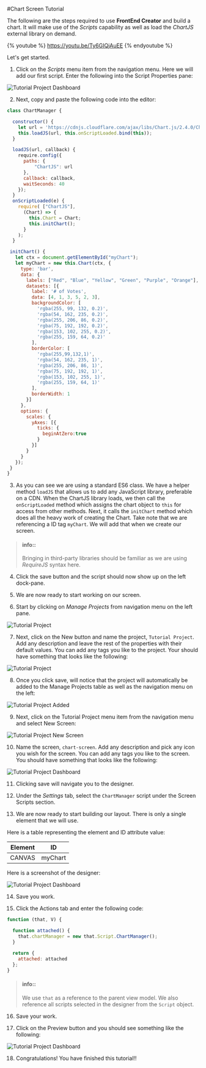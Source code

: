 #Chart Screen Tutorial

The following are the steps required to use **FrontEnd Creator** and build a chart. It will make use of the *Scripts* capability as well as load the *ChartJS* external library on demand.

{% youtube %}
  https://youtu.be/Ty6GIQjAuEE
{% endyoutube %}

Let's get started.

1) Click on the *Scripts* menu item from the navigation menu. Here we will add our first script. Enter the following into the Script Properties pane:

![Tutorial Project Dashboard](../assets/images/tutorials/tutorial-script-properties.png)

2) Next, copy and paste the following code into the editor:

```javascript
class ChartManager {

  constructor() {
    let url = 'https://cdnjs.cloudflare.com/ajax/libs/Chart.js/2.4.0/Chart.bundle';
    this.loadJS(url, this.onScriptLoaded.bind(this));
  }

  loadJS(url, callback) {
    require.config({
      paths: {
          "ChartJS": url
      },
      callback: callback,
      waitSeconds: 40
    });
  }
  onScriptLoaded(e) {
    require( ["ChartJS"],
      (Chart) => {
        this.Chart = Chart;
        this.initChart();
      }
    );
  }

 initChart() {
   let ctx = document.getElementById("myChart");
   let myChart = new this.Chart(ctx, {
     type: 'bar',
     data: {
       labels: ["Red", "Blue", "Yellow", "Green", "Purple", "Orange"],
       datasets: [{
         label: '# of Votes',
         data: [4, 1, 3, 5, 2, 3],
         backgroundColor: [
           'rgba(255, 99, 132, 0.2)',
           'rgba(54, 162, 235, 0.2)',
           'rgba(255, 206, 86, 0.2)',
           'rgba(75, 192, 192, 0.2)',
           'rgba(153, 102, 255, 0.2)',
           'rgba(255, 159, 64, 0.2)'
         ],
         borderColor: [
           'rgba(255,99,132,1)',
           'rgba(54, 162, 235, 1)',
           'rgba(255, 206, 86, 1)',
           'rgba(75, 192, 192, 1)',
           'rgba(153, 102, 255, 1)',
           'rgba(255, 159, 64, 1)'
         ],
         borderWidth: 1
       }]
     },
     options: {
       scales: {
         yAxes: [{
           ticks: {
             beginAtZero:true
           }
         }]
       }
     }
   });
 }    
}
```

3) As you can see we are using a standard ES6 class. We have a helper method `loadJS` that allows us to add any JavaScript library, preferable on a CDN. When the ChartJS library loads, we then call the `onScriptLoaded` method which assigns the chart object to `this` for access from other methods. Next, it calls the `initChart` method which does all the heavy work of creating the Chart. Take note that we are referencing a ID tag `myChart`. We will add that when we create our screen.

> #### info::
> Bringing in third-party libraries should be familiar as we are using *RequireJS* syntax here.

4) Click the save button and the script should now show up on the left dock-pane.

5) We are now ready to start working on our screen.

6) Start by clicking on *Manage Projects* from navigation menu on the left pane.

![Tutorial Project](../assets/images/tutorials/tutorial-manage-projects.png)

7) Next, click on the New button and name the project, `Tutorial Project`. Add any description and leave the rest of the properties with their default values. You can add any tags you like to the project. Your should have something that looks like the following:

![Tutorial Project](../assets/images/tutorials/tutorial-project.png)

8) Once you click save, will notice that the project will automatically be added to the Manage Projects table as well as the navigation menu on the left:

![Tutorial Project Added](../assets/images/tutorials/tutorial-project-added.png)

9) Next, click on the Tutorial Project menu item from the navigation menu and select New Screen:

![Tutorial Project New Screen](../assets/images/tutorials/tutorial-project-new-screen.png)

10) Name the screen, `chart-screen`. Add any description and pick any icon you wish for the screen. You can add any tags you like to the screen. You should have something that looks like the following:

![Tutorial Project Dashboard](../assets/images/tutorials/tutorial-screen-properties.png)

11) Clicking save will navigate you to the designer.

12) Under the *Settings* tab, select the `ChartManager` script under the Screen Scripts section.

13) We are now ready to start building our layout. There is only a single element that we will use.

Here is a table representing the element and ID attribute value:

Element | ID
------- | ---- 
CANVAS | myChart

Here is a screenshot of the designer:

![Tutorial Project Dashboard](../assets/images/tutorials/tutorial-chart-screen-canvas.png)

14) Save you work.

15) Click the Actions tab and enter the following code:

```javascript
function (that, V) {

  function attached() {
    that.chartManager = new that.Script.ChartManager();
  }

  return {
    attached: attached
  };
}
```

> #### info::
> We use `that` as a reference to the parent view model. We also reference all scripts selected in the designer from the `Script` object.

16) Save your work.

17) Click on the Preview button and you should see something like the following:

![Tutorial Project Dashboard](../assets/images/tutorials/tutorial-chart-preview.png)

18) Congratulations! You have finished this tutorial!!
